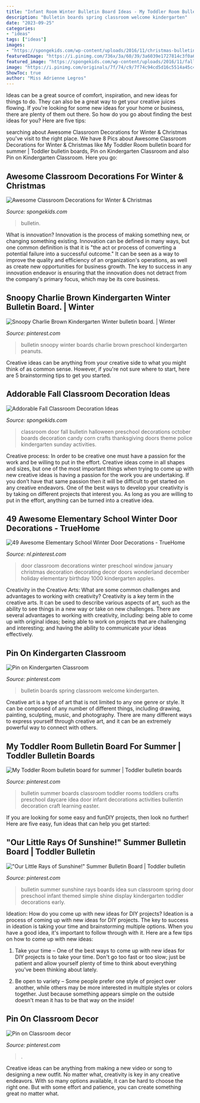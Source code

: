 ```yaml
---
title: "Infant Room Winter Bulletin Board Ideas - My Toddler Room Bulletin Board For Summer"
description: "Bulletin boards spring classroom welcome kindergarten"
date: "2023-09-25"
categories:
- "ideas"
tags: ["ideas"]
images:
- "https://spongekids.com/wp-content/uploads/2016/11/christmas-bulletin-board/18-christmas-bulletin-board-ideas.jpg"
featuredImage: "https://i.pinimg.com/736x/3a/60/39/3a6039e1727814c3f0a62ea08f877382--class-bulletin-boards-september-preschool.jpg"
featured_image: "https://spongekids.com/wp-content/uploads/2016/11/fall-bulletin-board/12-fall-bulletin-board-ideas.jpg"
image: "https://i.pinimg.com/originals/7f/74/c9/7f74c94cd5d16c5514a45c4592aad952.jpg"
ShowToc: true
author: "Miss Adrienne Legros"
---
```



Ideas can be a great source of comfort, inspiration, and new ideas for things to do. They can also be a great way to get your creative juices flowing. If you're looking for some new ideas for your home or business, there are plenty of them out there. So how do you go about finding the best ideas for you? Here are five tips: 

	

		
searching about Awesome Classroom Decorations for Winter &amp; Christmas you've visit to the right place. We have 8 Pics about Awesome Classroom Decorations for Winter &amp; Christmas like My Toddler Room bulletin board for summer | Toddler bulletin boards, Pin on Kindergarten Classroom and also Pin on Kindergarten Classroom. Here you go:
		
    
## Awesome Classroom Decorations For Winter &amp; Christmas

<img loading=lazy src="https://spongekids.com/wp-content/uploads/2016/11/christmas-bulletin-board/18-christmas-bulletin-board-ideas.jpg" onerror="this.onerror=null;this.src='https://tse1.mm.bing.net/th?id=OIP.TjVqPpF4VYqsvtlJ3YVIVgHaNL&amp;pid=15.1';" alt="Awesome Classroom Decorations for Winter &amp; Christmas">

_Source: spongekids.com_

>bulletin. 

	

What is innovation?
Innovation is the process of making something new, or changing something existing. Innovation can be defined in many ways, but one common definition is that it is "the act or process of converting a potential failure into a successful outcome." 
It can be seen as a way to improve the quality and efficiency of an organization's operations, as well as create new opportunities for business growth. 
The key to success in any innovation endeavor is ensuring that the innovation does not detract from the company's primary focus, which may be its core business.

    
## Snoopy Charlie Brown Kindergarten Winter Bulletin Board. | Winter

<img loading=lazy src="https://i.pinimg.com/736x/ea/d3/7e/ead37ebe676a9baae41af924e24081ad--snoopy-charlie-charlie-brown.jpg" onerror="this.onerror=null;this.src='https://tse1.mm.bing.net/th?id=OIP.hJHOHaMWC0tuhpTs7mBn9gHaFj&amp;pid=15.1';" alt="Snoopy Charlie Brown Kindergarten Winter bulletin board. | Winter">

_Source: pinterest.com_

>bulletin snoopy winter boards charlie brown preschool kindergarten peanuts. 

	

Creative ideas can be anything from your creative side to what you might think of as common sense. However, if you're not sure where to start, here are 5 brainstorming tips to get you started.

    
## Addorable Fall Classroom Decoration Ideas

<img loading=lazy src="https://spongekids.com/wp-content/uploads/2016/11/fall-bulletin-board/12-fall-bulletin-board-ideas.jpg" onerror="this.onerror=null;this.src='https://tse2.mm.bing.net/th?id=OIP.QfiR6tlB5XshH-qZ9UWbpwAAAA&amp;pid=15.1';" alt="Addorable Fall Classroom Decoration Ideas">

_Source: spongekids.com_

>classroom door fall bulletin halloween preschool decorations october boards decoration candy corn crafts thanksgiving doors theme police kindergarten sunday activities. 

	

Creative process: In order to be creative one must have a passion for the work and be willing to put in the effort.
Creative ideas come in all shapes and sizes, but one of the most important things when trying to come up with new creative ideas is having a passion for the work you are undertaking. If you don’t have that same passion then it will be difficult to get started on any creative endeavors. One of the best ways to develop your creativity is by taking on different projects that interest you. As long as you are willing to put in the effort, anything can be turned into a creative idea.

    
## 49 Awesome Elementary School Winter Door Decorations - TrueHome

<img loading=lazy src="https://i.pinimg.com/736x/10/fe/7c/10fe7c0c85bf009cc1d6694a67c7e74e.jpg" onerror="this.onerror=null;this.src='https://tse2.mm.bing.net/th?id=OIP.HZj99tX53tS0-Crx0HekoAHaJ7&amp;pid=15.1';" alt="49 Awesome Elementary School Winter Door Decorations - TrueHome">

_Source: nl.pinterest.com_

>door classroom decorations winter preschool window january christmas decoration decorating decor doors wonderland december holiday elementary birthday 1000 kindergarten apples. 

	

Creativity in the Creative Arts: What are some common challenges and advantages to working with creativity?
Creativity is a key term in the creative arts. It can be used to describe various aspects of art, such as the ability to see things in a new way or take on new challenges. There are several advantages to working with creativity, including: being able to come up with original ideas; being able to work on projects that are challenging and interesting; and having the ability to communicate your ideas effectively.

    
## Pin On Kindergarten Classroom

<img loading=lazy src="https://i.pinimg.com/736x/9d/cb/e4/9dcbe4f8ebe03f2b7ee89e0eb6d5f56f--spring-bulletin-boards-welcome-spring.jpg" onerror="this.onerror=null;this.src='https://tse2.mm.bing.net/th?id=OIP.TXuC18a_Y1C-FDTg-ujETAHaJ4&amp;pid=15.1';" alt="Pin on Kindergarten Classroom">

_Source: pinterest.com_

>bulletin boards spring classroom welcome kindergarten. 

	

Creative art is a type of art that is not limited to any one genre or style. It can be composed of any number of different things, including drawing, painting, sculpting, music, and photography. There are many different ways to express yourself through creative art, and it can be an extremely powerful way to connect with others.

    
## My Toddler Room Bulletin Board For Summer | Toddler Bulletin Boards

<img loading=lazy src="https://i.pinimg.com/originals/60/46/ae/6046ae8d0e3637f261c9f111420e1108.jpg" onerror="this.onerror=null;this.src='https://tse2.mm.bing.net/th?id=OIP.tBzquqyOGRBgG3lLYWNZiQHaJ4&amp;pid=15.1';" alt="My Toddler Room bulletin board for summer | Toddler bulletin boards">

_Source: pinterest.com_

>bulletin summer boards classroom toddler rooms toddlers crafts preschool daycare idea door infant decorations activities bullentin decoration craft learning easter. 

	

If you are looking for some easy and funDIY projects, then look no further! Here are five easy, fun ideas that can help you get started: 

    
## &quot;Our Little Rays Of Sunshine!&quot; Summer Bulletin Board | Toddler Bulletin

<img loading=lazy src="https://i.pinimg.com/originals/7f/74/c9/7f74c94cd5d16c5514a45c4592aad952.jpg" onerror="this.onerror=null;this.src='https://tse4.mm.bing.net/th?id=OIP.QoI32ZgPmRrvZGfi7JQq5wHaFj&amp;pid=15.1';" alt="&quot;Our Little Rays of Sunshine!&quot; Summer Bulletin Board | Toddler bulletin">

_Source: pinterest.com_

>bulletin summer sunshine rays boards idea sun classroom spring door preschool infant themed simple shine display kindergarten toddler decorations early. 

	

Ideation: How do you come up with new ideas for DIY projects?
Ideation is a process of coming up with new ideas for DIY projects. The key to success in ideation is taking your time and brainstorming multiple options. When you have a good idea, it's important to follow through with it. Here are a few tips on how to come up with new ideas:
1. Take your time – One of the best ways to come up with new ideas for DIY projects is to take your time. Don't go too fast or too slow; just be patient and allow yourself plenty of time to think about everything you've been thinking about lately.

2. Be open to variety – Some people prefer one style of project over another, while others may be more interested in multiple styles or colors together. Just because something appears simple on the outside doesn't mean it has to be that way on the inside!


    
## Pin On Classroom Decor

<img loading=lazy src="https://i.pinimg.com/736x/3a/60/39/3a6039e1727814c3f0a62ea08f877382--class-bulletin-boards-september-preschool.jpg" onerror="this.onerror=null;this.src='https://tse1.mm.bing.net/th?id=OIP.9e1D7mxaFJ5XuzXFLJUoUAHaJ6&amp;pid=15.1';" alt="Pin on Classroom decor">

_Source: pinterest.com_

>. 

	

Creative ideas can be anything from making a new video or song to designing a new outfit. No matter what, creativity is key in any creative endeavors. With so many options available, it can be hard to choose the right one. But with some effort and patience, you can create something great no matter what.

